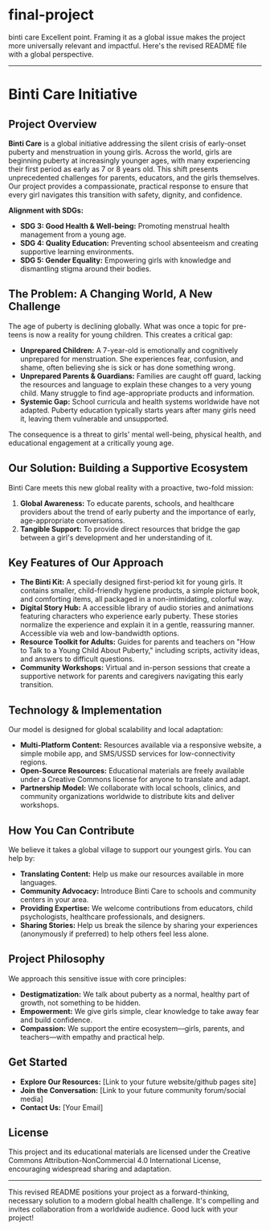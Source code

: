 # final-project
binti care
Excellent point. Framing it as a global issue makes the project more universally relevant and impactful. Here's the revised README file with a global perspective.

---

# Binti Care Initiative

## Project Overview

**Binti Care** is a global initiative addressing the silent crisis of early-onset puberty and menstruation in young girls. Across the world, girls are beginning puberty at increasingly younger ages, with many experiencing their first period as early as 7 or 8 years old. This shift presents unprecedented challenges for parents, educators, and the girls themselves. Our project provides a compassionate, practical response to ensure that every girl navigates this transition with safety, dignity, and confidence.

**Alignment with SDGs:**
*   **SDG 3: Good Health & Well-being:** Promoting menstrual health management from a young age.
*   **SDG 4: Quality Education:** Preventing school absenteeism and creating supportive learning environments.
*   **SDG 5: Gender Equality:** Empowering girls with knowledge and dismantling stigma around their bodies.

## The Problem: A Changing World, A New Challenge

The age of puberty is declining globally. What was once a topic for pre-teens is now a reality for young children. This creates a critical gap:

*   **Unprepared Children:** A 7-year-old is emotionally and cognitively unprepared for menstruation. She experiences fear, confusion, and shame, often believing she is sick or has done something wrong.
*   **Unprepared Parents & Guardians:** Families are caught off guard, lacking the resources and language to explain these changes to a very young child. Many struggle to find age-appropriate products and information.
*   **Systemic Gap:** School curricula and health systems worldwide have not adapted. Puberty education typically starts years after many girls need it, leaving them vulnerable and unsupported.

The consequence is a threat to girls' mental well-being, physical health, and educational engagement at a critically young age.

## Our Solution: Building a Supportive Ecosystem

Binti Care meets this new global reality with a proactive, two-fold mission:

1.  **Global Awareness:** To educate parents, schools, and healthcare providers about the trend of early puberty and the importance of early, age-appropriate conversations.
2.  **Tangible Support:** To provide direct resources that bridge the gap between a girl's development and her understanding of it.

## Key Features of Our Approach

*   **The Binti Kit:** A specially designed first-period kit for young girls. It contains smaller, child-friendly hygiene products, a simple picture book, and comforting items, all packaged in a non-intimidating, colorful way.
*   **Digital Story Hub:** A accessible library of audio stories and animations featuring characters who experience early puberty. These stories normalize the experience and explain it in a gentle, reassuring manner. Accessible via web and low-bandwidth options.
*   **Resource Toolkit for Adults:** Guides for parents and teachers on "How to Talk to a Young Child About Puberty," including scripts, activity ideas, and answers to difficult questions.
*   **Community Workshops:** Virtual and in-person sessions that create a supportive network for parents and caregivers navigating this early transition.

## Technology & Implementation

Our model is designed for global scalability and local adaptation:

*   **Multi-Platform Content:** Resources available via a responsive website, a simple mobile app, and SMS/USSD services for low-connectivity regions.
*   **Open-Source Resources:** Educational materials are freely available under a Creative Commons license for anyone to translate and adapt.
*   **Partnership Model:** We collaborate with local schools, clinics, and community organizations worldwide to distribute kits and deliver workshops.

## How You Can Contribute

We believe it takes a global village to support our youngest girls. You can help by:

*   **Translating Content:** Help us make our resources available in more languages.
*   **Community Advocacy:** Introduce Binti Care to schools and community centers in your area.
*   **Providing Expertise:** We welcome contributions from educators, child psychologists, healthcare professionals, and designers.
*   **Sharing Stories:** Help us break the silence by sharing your experiences (anonymously if preferred) to help others feel less alone.

## Project Philosophy

We approach this sensitive issue with core principles:
*   **Destigmatization:** We talk about puberty as a normal, healthy part of growth, not something to be hidden.
*   **Empowerment:** We give girls simple, clear knowledge to take away fear and build confidence.
*   **Compassion:** We support the entire ecosystem—girls, parents, and teachers—with empathy and practical help.

## Get Started

*   **Explore Our Resources:** [Link to your future website/github pages site]
*   **Join the Conversation:** [Link to your future community forum/social media]
*   **Contact Us:** [Your Email]

## License

This project and its educational materials are licensed under the Creative Commons Attribution-NonCommercial 4.0 International License, encouraging widespread sharing and adaptation.

---

This revised README positions your project as a forward-thinking, necessary solution to a modern global health challenge. It's compelling and invites collaboration from a worldwide audience. Good luck with your project!
